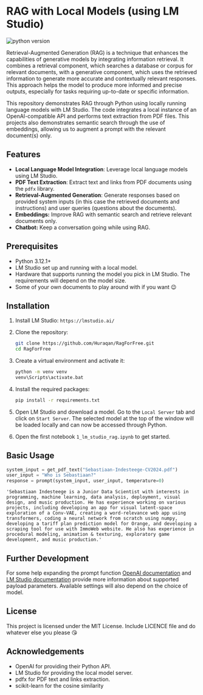 # RAG with Local Models (using LM Studio)

![python version](https://img.shields.io/badge/python-v3.12.1-green?logo=python)

Retrieval-Augmented Generation (RAG) is a technique that enhances the capabilities of generative models by integrating information retrieval. It combines a retrieval component, which searches a database or corpus for relevant documents, with a generative component, which uses the retrieved information to generate more accurate and contextually relevant responses. This approach helps the model to produce more informed and precise outputs, especially for tasks requiring up-to-date or specific information.

This repository demonstrates RAG through Python using locally running language models with LM Studio. The code integrates a local instance of an OpenAI-compatible API and performs text extraction from PDF files. This projects also demonstrates semantic search through the use of embeddings, allowing us to augment a prompt with the relevant document(s) only.

## Features

- **Local Language Model Integration**: Leverage local language models using LM Studio.
- **PDF Text Extraction**: Extract text and links from PDF documents using the `pdfx` library.
- **Retrieval-Augmented Generation**: Generate responses based on provided system inputs (in this case the retrieved documents and instructions) and user queries (questions about the documents).
- **Embeddings:** Improve RAG with semantic search and retrieve relevant documents only.
- **Chatbot:** Keep a conversation going while using RAG.

## Prerequisites

- Python 3.12.1+
- LM Studio set up and running with a local model.
- Hardware that supports running the model you pick in LM Studio. The requirements will depend on the model size.
- Some of your own documents to play around with if you want 😉

## Installation

1. Install LM Studio: `https://lmstudio.ai/`

2. Clone the repository:
    ```bash
    git clone https://github.com/Huraqan/RagForFree.git
    cd RagForFree
    ```

3. Create a virtual environment and activate it:
    ```bash
    python -m venv venv
    venv\Scripts\activate.bat
    ```

4. Install the required packages:
    ```bash
    pip install -r requirements.txt
    ```

5. Open LM Studio and download a model. Go to the `Local Server` tab and click on `Start Server`. The selected model at the top of the window will be loaded locally and can now be accessed through Python.

6. Open the first notebook `1_lm_studio_rag.ipynb` to get started.

## Basic Usage
```python
system_input = get_pdf_text("Sebastiaan-Indesteege-CV2024.pdf")
user_input = "Who is Sebastiaan?"
response = prompt(system_input, user_input, temperature=0)
```

`'Sebastiaan Indesteege is a Junior Data Scientist with interests in programming, machine learning, data analysis, deployment, visual design, and music production. He has experience working on various projects, including developing an app for visual latent-space exploration of a Conv-VAE, creating a word-relevance web app using transformers, coding a neural network from scratch using numpy, developing a tariff plan prediction model for Orange, and developing a scraping tool for use with ImmoWeb website. He also has experience in procedural modeling, animation & texturing, exploratory game development, and music production.'`

## Further Development
For some help expanding the prompt function [OpenAI documentation](https://platform.openai.com/docs/api-reference/chat/create) and [LM Studio documentation](https://lmstudio.ai/docs/local-server) provide more information about supported payload parameters. Available settings will also depend on the choice of model.

## License
This project is licensed under the MIT License. Include LICENCE file and do whatever else you please 😘

## Acknowledgements
- OpenAI for providing their Python API.
- LM Studio for providing the local model server.
- pdfx for PDF text and links extraction.
- scikit-learn for the cosine similarity